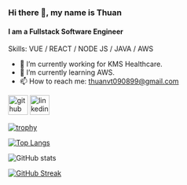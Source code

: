 ### Hi there 👋, my name is Thuan
#### I am a Fullstack Software Engineer

Skills: VUE / REACT / NODE JS / JAVA / AWS

- 🔭 I’m currently working for KMS Healthcare. 
- 🌱 I’m currently learning AWS. 
- 📫 How to reach me: thuanvt090899@gmail.com 


[<img height="40" alt="github" src="https://cdn.simpleicons.org/github/83a598" />](https://github.com/nauhtxd)  [<img height="40" alt="linkedin" src="https://cdn.simpleicons.org/linkedin/83a598" />](https://www.linkedin.com/in/thuanvuong99/)  

[![trophy](https://github-profile-trophy.vercel.app/?username=nauhtxd&theme=gruvbox&column=3&margin-w=5&margin-h=5)](https://github.com/ryo-ma/github-profile-trophy)

[![Top Langs](https://github-readme-stats.vercel.app/api/top-langs/?username=nauhtxd&theme=gruvbox)](https://github.com/anuraghazra/github-readme-stats)

![GitHub stats](https://github-readme-stats.vercel.app/api?username=nauhtxd&show_icons=true&count_private=true&theme=gruvbox)  

[![GitHub Streak](https://streak-stats.demolab.com?user=nauhtxd&theme=gruvbox)](https://git.io/streak-stats)

